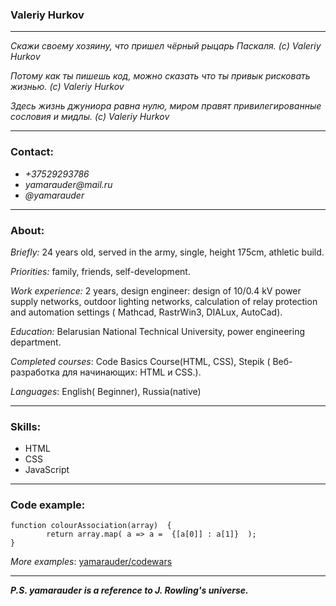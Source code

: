 ### Valeriy Hurkov
***
_Cкажи своему хозяину, что пришел чёрный рыцарь Паскаля. (c) Valeriy Hurkov_  

_Потому как ты пишешь код, можно сказать что ты привык рисковать жизнью. (c) Valeriy Hurkov_  

_Здесь жизнь джуниора равна нулю, миром правят привилегированные сословия и мидлы. (c) Valeriy Hurkov_  

***

### Сontact:
* _+37529293786_ 
* _yamarauder@mail.ru_
* _@yamarauder_  


***  

### About:  

_Briefly:_ 24 years old, served in the army, single, height 175cm, athletic build.

_Priorities:_ family, friends, self-development. 

_Work experience:_ 2 years, design engineer: design of 10/0.4 kV power supply networks, outdoor lighting networks, calculation of relay protection and automation settings ( Mathcad, RastrWin3, DIALux, AutoCad). 

_Education:_ Belarusian National Technical University, power engineering department.

_Completed courses_:   Code Basics Course(HTML, CSS), Stepik ( Веб-разработка для начинающих: HTML и CSS.).

_Languages_: English( Beginner), Russia(native)
  

***  

### Skills:
+  HTML 
+  CSS 
+  JavaScript   
  
  
  
  
***  

### Code example:
 

    function colourAssociation(array)  {
            return array.map( a => a =  {[a[0]] : a[1]}  );
    }  
    
    
_More examples_: [yamarauder/codewars ](https://www.codewars.com/users/yamarauder)  





***  

___P.S. yamarauder is a reference to J. Rowling's universe.___
